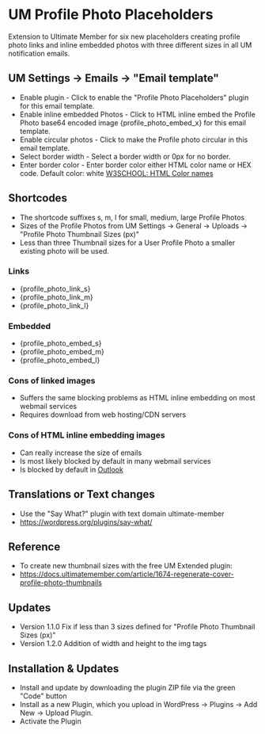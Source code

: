 # UM Profile Photo Placeholders
Extension to Ultimate Member for six new placeholders creating profile photo links and inline embedded photos with three different sizes in all UM notification emails.
## UM Settings -> Emails -> "Email template"
* Enable plugin - Click to enable the "Profile Photo Placeholders" plugin for this email template.
* Enable inline embedded Photos - Click to HTML inline embed the Profile Photo base64 encoded image {profile_photo_embed_x} for this email template.
* Enable circular photos - Click to make the Profile photo circular in this email template.
* Select border width - Select a border width or 0px for no border.
* Enter border color - Enter border color either HTML color name or HEX code. Default color: white [W3SCHOOL: HTML Color names](https://www.w3schools.com/tags/ref_colornames.asp)
## Shortcodes
* The shortcode suffixes s, m, l for small, medium, large Profile Photos
* Sizes of the Profile Photos from UM Settings -> General -> Uploads -> "Profile Photo Thumbnail Sizes (px)"
* Less than three Thumbnail sizes for a User Profile Photo a smaller existing photo will be used.
### Links
* {profile_photo_link_s}
* {profile_photo_link_m}
* {profile_photo_link_l}
### Embedded
* {profile_photo_embed_s}
* {profile_photo_embed_m}
* {profile_photo_embed_l}

### Cons of linked images
* Suffers the same blocking problems as HTML inline embedding on most webmail services
* Requires download from web hosting/CDN servers
### Cons of HTML inline embedding images
* Can really increase the size of emails
* Is most likely blocked by default in many webmail services
* Is blocked by default in [Outlook](https://learn.microsoft.com/en-us/answers/questions/4641929/how-to-allow-embedded-images)

## Translations or Text changes
* Use the "Say What?" plugin with text domain ultimate-member
* https://wordpress.org/plugins/say-what/
## Reference
* To create new thumbnail sizes with the free UM Extended plugin:
* https://docs.ultimatemember.com/article/1674-regenerate-cover-profile-photo-thumbnails
## Updates
* Version 1.1.0 Fix if less than 3 sizes defined for "Profile Photo Thumbnail Sizes (px)"
* Version 1.2.0 Addition of width and height to the img tags

## Installation & Updates
* Install and update by downloading the plugin ZIP file via the green "Code" button
* Install as a new Plugin, which you upload in WordPress -> Plugins -> Add New -> Upload Plugin.
* Activate the Plugin
